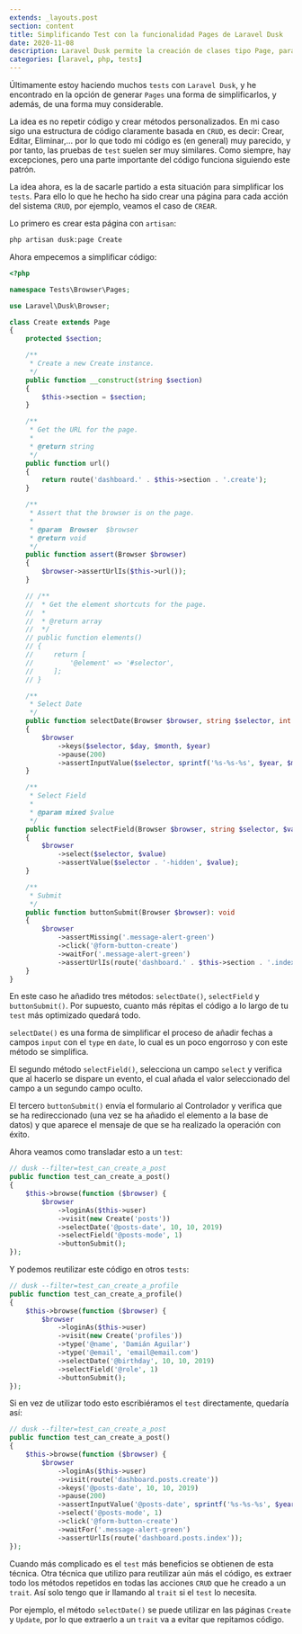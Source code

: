 ```yaml
---
extends: _layouts.post
section: content
title: Simplificando Test con la funcionalidad Pages de Laravel Dusk
date: 2020-11-08
description: Laravel Dusk permite la creación de clases tipo Page, para simplificar y automatizar procesos durante la realización de test
categories: [laravel, php, tests]
---
```


Últimamente estoy haciendo muchos `tests` con `Laravel Dusk`, y he encontrado en la opción de generar `Pages` una forma de simplificarlos, y además, de una forma muy considerable.

La idea es no repetir código y crear métodos personalizados. En mi caso sigo una estructura de código claramente basada en `CRUD`, es decir: Crear, Editar, Eliminar,... por lo que todo mi código es (en general) muy parecido, y por tanto, las pruebas de `test` suelen ser muy similares. Como siempre, hay excepciones, pero una parte importante del código funciona siguiendo este patrón.

La idea ahora, es la de sacarle partido a esta situación para simplificar los `tests`. Para ello lo que he hecho ha sido crear una página para cada acción del sistema `CRUD`, por ejemplo, veamos el caso de `CREAR`. 

Lo primero es crear esta página con `artisan`:

```bash
php artisan dusk:page Create
```

Ahora empecemos a simplificar código:

```php 
<?php

namespace Tests\Browser\Pages;

use Laravel\Dusk\Browser;

class Create extends Page
{
    protected $section;

    /**
     * Create a new Create instance.
     */
    public function __construct(string $section)
    {
        $this->section = $section;
    }

    /**
     * Get the URL for the page.
     *
     * @return string
     */
    public function url()
    {
        return route('dashboard.' . $this->section . '.create');
    }

    /**
     * Assert that the browser is on the page.
     *
     * @param  Browser  $browser
     * @return void
     */
    public function assert(Browser $browser)
    {
        $browser->assertUrlIs($this->url());
    }

    // /**
    //  * Get the element shortcuts for the page.
    //  *
    //  * @return array
    //  */
    // public function elements()
    // {
    //     return [
    //         '@element' => '#selector',
    //     ];
    // }

    /**
     * Select Date
     */
    public function selectDate(Browser $browser, string $selector, int $day, int $month, int $year): void
    {
        $browser
            ->keys($selector, $day, $month, $year)
            ->pause(200)
            ->assertInputValue($selector, sprintf('%s-%s-%s', $year, $month, $day));
    }

    /**
     * Select Field
     *
     * @param mixed $value
     */
    public function selectField(Browser $browser, string $selector, $value): void
    {
        $browser
            ->select($selector, $value)
            ->assertValue($selector . '-hidden', $value);
    }

    /**
     * Submit
     */
    public function buttonSubmit(Browser $browser): void
    {
        $browser
            ->assertMissing('.message-alert-green')
            ->click('@form-button-create')
            ->waitFor('.message-alert-green')
            ->assertUrlIs(route('dashboard.' . $this->section . '.index'));
    }
}

```

En este caso he añadido tres métodos: `selectDate()`, `selectField` y `buttonSubmit()`. Por supuesto, cuanto más répitas el código a lo largo de tu `test` más optimizado quedará todo. 

`selectDate()` es una forma de simplificar el proceso de añadir fechas a campos `input` con el `type` en `date`, lo cual es un poco engorroso y con este método se simplifica.

El segundo método `selectField()`, selecciona un campo `select` y verifica que al hacerlo se dispare un evento, el cual añada el valor seleccionado del campo a un segundo campo oculto.

El tercero `buttonSubmit()` envía el formulario al Controlador y verifica que se ha redireccionado (una vez se ha añadido el elemento a la base de datos) y que aparece el mensaje de que se ha realizado la operación con éxito.

Ahora veamos como transladar esto a un `test`:

```php 
// dusk --filter=test_can_create_a_post
public function test_can_create_a_post()
{
    $this->browse(function ($browser) {
        $browser
            ->loginAs($this->user)
            ->visit(new Create('posts'))
            ->selectDate('@posts-date', 10, 10, 2019)
            ->selectField('@posts-mode', 1)
            ->buttonSubmit();
});
```

Y podemos reutilizar este código en otros `tests`:

```php 
// dusk --filter=test_can_create_a_profile
public function test_can_create_a_profile()
{
    $this->browse(function ($browser) {
        $browser
            ->loginAs($this->user)
            ->visit(new Create('profiles'))
            ->type('@name', 'Damián Aguilar')
            ->type('@email', 'email@email.com')
            ->selectDate('@birthday', 10, 10, 2019)
            ->selectField('@role', 1)
            ->buttonSubmit();
});
```

Si en vez de utilizar todo esto escribiéramos el `test` directamente, quedaría así:

```php 
// dusk --filter=test_can_create_a_post
public function test_can_create_a_post()
{
    $this->browse(function ($browser) {
        $browser
            ->loginAs($this->user)
            ->visit(route('dashboard.posts.create'))
            ->keys('@posts-date', 10, 10, 2019)
            ->pause(200)
            ->assertInputValue('@posts-date', sprintf('%s-%s-%s', $year, $month, $day))
            ->select('@posts-mode', 1)
            ->click('@form-button-create')
            ->waitFor('.message-alert-green')
            ->assertUrlIs(route('dashboard.posts.index'));
});
```

Cuando más complicado es el `test` más beneficios se obtienen de esta técnica. Otra técnica que utilizo para reutilizar aún más el código, es extraer todo los métodos repetidos en todas las acciones `CRUD` que he creado a un `trait`. Así solo tengo que ir llamando al `trait` si el `test` lo necesita.

Por ejemplo, el método `selectDate()` se puede utilizar en las páginas `Create` y `Update`, por lo que extraerlo a un `trait` va a evitar que repitamos código. 
